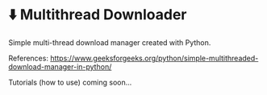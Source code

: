 # ⬇️ Multithread Downloader
Simple multi-thread download manager created with Python.

References: https://www.geeksforgeeks.org/python/simple-multithreaded-download-manager-in-python/

Tutorials (how to use) coming soon...
